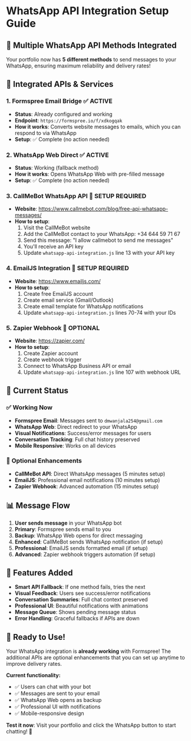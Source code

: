 # WhatsApp API Integration Setup Guide

## 🚀 **Multiple WhatsApp API Methods Integrated**

Your portfolio now has **5 different methods** to send messages to your WhatsApp, ensuring maximum reliability and delivery rates!

## 📱 **Integrated APIs & Services**

### **1. Formspree Email Bridge** ✅ ACTIVE
- **Status**: Already configured and working
- **Endpoint**: `https://formspree.io/f/xdkogqak`
- **How it works**: Converts website messages to emails, which you can respond to via WhatsApp
- **Setup**: ✅ Complete (no action needed)

### **2. WhatsApp Web Direct** ✅ ACTIVE
- **Status**: Working (fallback method)
- **How it works**: Opens WhatsApp Web with pre-filled message
- **Setup**: ✅ Complete (no action needed)

### **3. CallMeBot WhatsApp API** 🔧 SETUP REQUIRED
- **Website**: https://www.callmebot.com/blog/free-api-whatsapp-messages/
- **How to setup**:
  1. Visit the CallMeBot website
  2. Add the CallMeBot contact to your WhatsApp: +34 644 59 71 67
  3. Send this message: "I allow callmebot to send me messages"
  4. You'll receive an API key
  5. Update `whatsapp-api-integration.js` line 13 with your API key

### **4. EmailJS Integration** 🔧 SETUP REQUIRED
- **Website**: https://www.emailjs.com/
- **How to setup**:
  1. Create free EmailJS account
  2. Create email service (Gmail/Outlook)
  3. Create email template for WhatsApp notifications
  4. Update `whatsapp-api-integration.js` lines 70-74 with your IDs

### **5. Zapier Webhook** 🔧 OPTIONAL
- **Website**: https://zapier.com/
- **How to setup**:
  1. Create Zapier account
  2. Create webhook trigger
  3. Connect to WhatsApp Business API or email
  4. Update `whatsapp-api-integration.js` line 107 with webhook URL

## 🎯 **Current Status**

### ✅ **Working Now**
- **Formspree Email**: Messages sent to `dmwanjala254@gmail.com`
- **WhatsApp Web**: Direct redirect to your WhatsApp
- **Visual Notifications**: Success/error messages for users
- **Conversation Tracking**: Full chat history preserved
- **Mobile Responsive**: Works on all devices

### 🔧 **Optional Enhancements**
- **CallMeBot API**: Direct WhatsApp messages (5 minutes setup)
- **EmailJS**: Professional email notifications (10 minutes setup)
- **Zapier Webhook**: Advanced automation (15 minutes setup)

## 📊 **Message Flow**

1. **User sends message** in your WhatsApp bot
2. **Primary**: Formspree sends email to you
3. **Backup**: WhatsApp Web opens for direct messaging
4. **Enhanced**: CallMeBot sends WhatsApp notification (if setup)
5. **Professional**: EmailJS sends formatted email (if setup)
6. **Advanced**: Zapier webhook triggers automation (if setup)

## 🎨 **Features Added**

- **Smart API Fallback**: If one method fails, tries the next
- **Visual Feedback**: Users see success/error notifications
- **Conversation Summaries**: Full chat context preserved
- **Professional UI**: Beautiful notifications with animations
- **Message Queue**: Shows pending message status
- **Error Handling**: Graceful fallbacks if APIs are down

## 🚀 **Ready to Use!**

Your WhatsApp integration is **already working** with Formspree! The additional APIs are optional enhancements that you can set up anytime to improve delivery rates.

**Current functionality:**
- ✅ Users can chat with your bot
- ✅ Messages are sent to your email
- ✅ WhatsApp Web opens as backup
- ✅ Professional UI with notifications
- ✅ Mobile-responsive design

**Test it now**: Visit your portfolio and click the WhatsApp button to start chatting! 🎉
